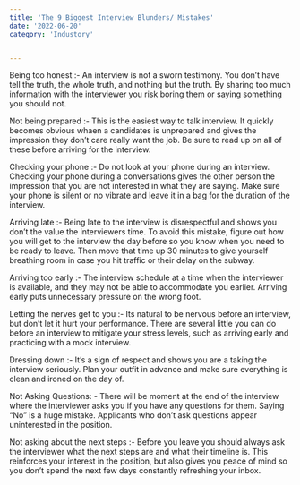 ```yaml
---
title: 'The 9 Biggest Interview Blunders/ Mistakes'
date: '2022-06-20'
category: 'Industory'


---
```

Being too honest :- An interview is not a sworn testimony. You don’t have tell the truth, the whole truth, and nothing but the truth. By sharing too much information with the interviewer you risk boring them or saying something you should not.

Not being prepared :- This is the easiest way to talk interview. It quickly becomes obvious whaen a candidates is unprepared and gives the impression they don’t care really want the job. Be sure to read up on all of these before arriving for the interview.

Checking your phone :- Do not look at your phone during an interview. Checking your phone during a conversations gives the other person the impression that you are not interested in what they are saying. Make sure your phone is silent or no vibrate and leave it in a bag for the duration of the interview.

Arriving late :- Being late to the interview is disrespectful and shows you don’t the value the interviewers time. To avoid this mistake, figure out how you will get to the interview the day before so you know when you need to be ready to leave. Then move that time up 30 minutes to give yourself breathing room in case you hit traffic or their delay on the subway.

Arriving too early :- The interview schedule at a time when the interviewer is available, and they may not be able to accommodate you earlier. Arriving early puts unnecessary pressure on the wrong foot. 

Letting the nerves get to you :- Its natural to be nervous before an interview, but don’t let it hurt your performance. There are several little you can do before an interview to mitigate your stress levels, such as arriving early and practicing with a mock interview.

Dressing down :- It’s a sign of respect and shows you are a taking the interview seriously. Plan your outfit in advance and make sure everything is clean and ironed on the day of.

Not Asking Questions: - There will be moment at the end of the interview where the interviewer asks you if you have any questions for them. Saying “No” is a huge mistake. Applicants who don’t ask questions appear uninterested in the position.

Not asking about the next steps :- Before you leave you should always ask the interviewer what the next steps are and what their timeline is. This reinforces your interest in the position, but also gives you peace of mind so you don’t spend the next few days constantly refreshing your inbox.



